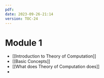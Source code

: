 ```yaml
---
pdf: 
date: 2023-09-26-21:14
version: TOC-24
---
```


# Module 1
- [[Introduction to Theory of Computation]]
- [[Basic Concepts]]
- [[What does Theory of Computation does]]
- 